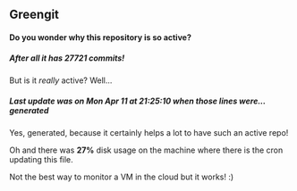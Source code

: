 ## Greengit

#### Do you wonder why this repository is so active?

##### After all it has 27721 commits!

But is it *really* active? Well...

##### Last update was on Mon Apr 11 at 21:25:10 when those lines were... generated

Yes, generated, because it certainly helps a lot to have such an active repo!

Oh and there was **27%** disk usage on the machine
where there is the cron updating this file.

Not the best way to monitor a VM in the cloud but it works! :)
